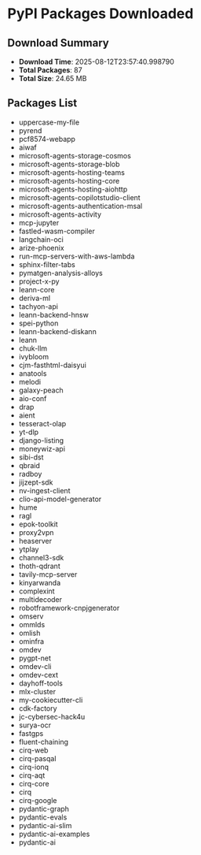 # PyPI Packages Downloaded

## Download Summary
- **Download Time**: 2025-08-12T23:57:40.998790
- **Total Packages**: 87
- **Total Size**: 24.65 MB

## Packages List
- uppercase-my-file
- pyrend
- pcf8574-webapp
- aiwaf
- microsoft-agents-storage-cosmos
- microsoft-agents-storage-blob
- microsoft-agents-hosting-teams
- microsoft-agents-hosting-core
- microsoft-agents-hosting-aiohttp
- microsoft-agents-copilotstudio-client
- microsoft-agents-authentication-msal
- microsoft-agents-activity
- mcp-jupyter
- fastled-wasm-compiler
- langchain-oci
- arize-phoenix
- run-mcp-servers-with-aws-lambda
- sphinx-filter-tabs
- pymatgen-analysis-alloys
- project-x-py
- leann-core
- deriva-ml
- tachyon-api
- leann-backend-hnsw
- spei-python
- leann-backend-diskann
- leann
- chuk-llm
- ivybloom
- cjm-fasthtml-daisyui
- anatools
- melodi
- galaxy-peach
- aio-conf
- drap
- aient
- tesseract-olap
- yt-dlp
- django-listing
- moneywiz-api
- sibi-dst
- qbraid
- radboy
- jijzept-sdk
- nv-ingest-client
- clio-api-model-generator
- hume
- ragl
- epok-toolkit
- proxy2vpn
- heaserver
- ytplay
- channel3-sdk
- thoth-qdrant
- tavily-mcp-server
- kinyarwanda
- complexint
- multidecoder
- robotframework-cnpjgenerator
- omserv
- ommlds
- omlish
- ominfra
- omdev
- pygpt-net
- omdev-cli
- omdev-cext
- dayhoff-tools
- mlx-cluster
- my-cookiecutter-cli
- cdk-factory
- jc-cybersec-hack4u
- surya-ocr
- fastgps
- fluent-chaining
- cirq-web
- cirq-pasqal
- cirq-ionq
- cirq-aqt
- cirq-core
- cirq
- cirq-google
- pydantic-graph
- pydantic-evals
- pydantic-ai-slim
- pydantic-ai-examples
- pydantic-ai
